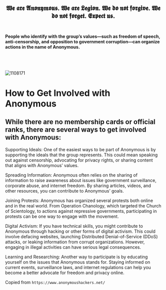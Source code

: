 <h2 align="center"> 𝖂𝖊 𝖆𝖗𝖊 𝕬𝖓𝖔𝖓𝖞𝖒𝖔𝖚𝖘. 𝖂𝖊 𝖆𝖗𝖊 𝕷𝖊𝖌𝖎𝖔𝖓. 𝖂𝖊 𝖉𝖔 𝖓𝖔𝖙 𝖋𝖔𝖗𝖌𝖎𝖛𝖊. 𝖂𝖊 𝖉𝖔 𝖓𝖔𝖙 𝖋𝖔𝖗𝖌𝖊𝖙. 𝕰𝖝𝖕𝖊𝖈𝖙 𝖚𝖘.
<br>
<br>

#### People who identify with the group’s values—such as freedom of speech, anti-censorship, and opposition to government corruption—can organize actions in the name of Anonymous.
  
<br>
<br>

![1108171](https://github.com/user-attachments/assets/d6a54cb9-399f-4fe4-84ee-294f1e001865)

# How to Get Involved with Anonymous

## While there are no membership cards or official ranks, there are several ways to get involved with Anonymous:

Supporting Ideals: One of the easiest ways to be part of Anonymous is by supporting the ideals that the group represents. This could mean speaking out against censorship, advocating for privacy rights, or sharing content that aligns with Anonymous’ values.

Spreading Information: Anonymous often relies on the sharing of information to raise awareness about issues like government surveillance, corporate abuse, and internet freedom. By sharing articles, videos, and other resources, you can contribute to Anonymous’ goals.

Joining Protests: Anonymous has organized several protests both online and in the real world. From Operation Chanology, which targeted the Church of Scientology, to actions against repressive governments, participating in protests can be one way to engage with the movement.

Digital Activism: If you have technical skills, you might contribute to Anonymous through hacking or other forms of digital activism. This could involve defacing websites, launching Distributed Denial-of-Service (DDoS) attacks, or leaking information from corrupt organizations. However, engaging in illegal activities can have serious legal consequences.

Learning and Researching: Another way to participate is by educating yourself on the issues that Anonymous stands for. Staying informed on current events, surveillance laws, and internet regulations can help you become a better advocate for freedom and privacy online.

Copied from ```https://www.anonymoushackers.net/```

